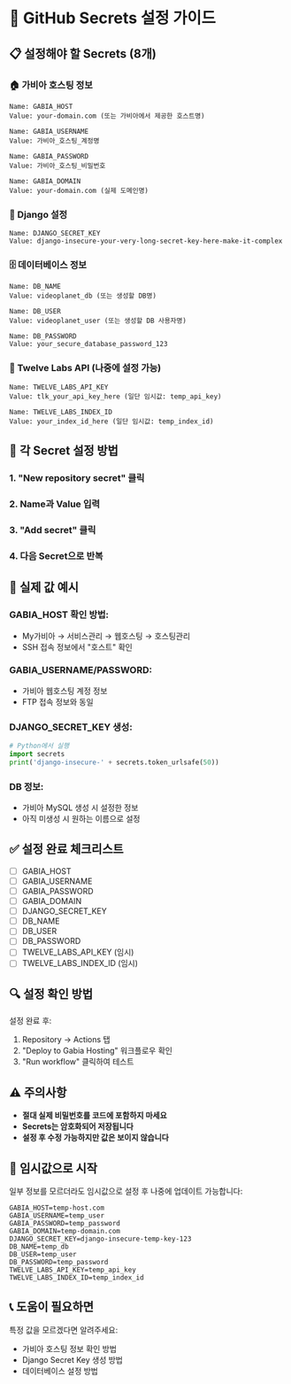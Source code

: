 # 🔐 GitHub Secrets 설정 가이드

## 📋 설정해야 할 Secrets (8개)

### 🏠 가비아 호스팅 정보
```
Name: GABIA_HOST
Value: your-domain.com (또는 가비아에서 제공한 호스트명)

Name: GABIA_USERNAME  
Value: 가비아_호스팅_계정명

Name: GABIA_PASSWORD
Value: 가비아_호스팅_비밀번호

Name: GABIA_DOMAIN
Value: your-domain.com (실제 도메인명)
```

### 🔧 Django 설정
```
Name: DJANGO_SECRET_KEY
Value: django-insecure-your-very-long-secret-key-here-make-it-complex
```

### 🗄️ 데이터베이스 정보
```
Name: DB_NAME
Value: videoplanet_db (또는 생성할 DB명)

Name: DB_USER  
Value: videoplanet_user (또는 생성할 DB 사용자명)

Name: DB_PASSWORD
Value: your_secure_database_password_123
```

### 🤖 Twelve Labs API (나중에 설정 가능)
```
Name: TWELVE_LABS_API_KEY
Value: tlk_your_api_key_here (일단 임시값: temp_api_key)

Name: TWELVE_LABS_INDEX_ID  
Value: your_index_id_here (일단 임시값: temp_index_id)
```

## 🔑 각 Secret 설정 방법

### 1. "New repository secret" 클릭
### 2. Name과 Value 입력
### 3. "Add secret" 클릭
### 4. 다음 Secret으로 반복

## 📝 실제 값 예시

### GABIA_HOST 확인 방법:
- My가비아 → 서비스관리 → 웹호스팅 → 호스팅관리
- SSH 접속 정보에서 "호스트" 확인

### GABIA_USERNAME/PASSWORD:
- 가비아 웹호스팅 계정 정보
- FTP 접속 정보와 동일

### DJANGO_SECRET_KEY 생성:
```python
# Python에서 실행
import secrets
print('django-insecure-' + secrets.token_urlsafe(50))
```

### DB 정보:
- 가비아 MySQL 생성 시 설정한 정보
- 아직 미생성 시 원하는 이름으로 설정

## ✅ 설정 완료 체크리스트

- [ ] GABIA_HOST
- [ ] GABIA_USERNAME  
- [ ] GABIA_PASSWORD
- [ ] GABIA_DOMAIN
- [ ] DJANGO_SECRET_KEY
- [ ] DB_NAME
- [ ] DB_USER
- [ ] DB_PASSWORD
- [ ] TWELVE_LABS_API_KEY (임시)
- [ ] TWELVE_LABS_INDEX_ID (임시)

## 🔍 설정 확인 방법

설정 완료 후:
1. Repository → Actions 탭
2. "Deploy to Gabia Hosting" 워크플로우 확인
3. "Run workflow" 클릭하여 테스트

## ⚠️ 주의사항

- **절대 실제 비밀번호를 코드에 포함하지 마세요**
- **Secrets는 암호화되어 저장됩니다**
- **설정 후 수정 가능하지만 값은 보이지 않습니다**

## 🔄 임시값으로 시작

일부 정보를 모르더라도 임시값으로 설정 후 나중에 업데이트 가능합니다:

```
GABIA_HOST=temp-host.com
GABIA_USERNAME=temp_user
GABIA_PASSWORD=temp_password
GABIA_DOMAIN=temp-domain.com
DJANGO_SECRET_KEY=django-insecure-temp-key-123
DB_NAME=temp_db
DB_USER=temp_user
DB_PASSWORD=temp_password
TWELVE_LABS_API_KEY=temp_api_key
TWELVE_LABS_INDEX_ID=temp_index_id
```

## 📞 도움이 필요하면

특정 값을 모르겠다면 알려주세요:
- 가비아 호스팅 정보 확인 방법
- Django Secret Key 생성 방법
- 데이터베이스 설정 방법